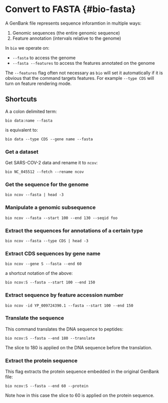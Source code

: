 # Convert to FASTA {#bio-fasta}

A GenBank file represents sequence inforamtion in multiple ways:

1. Genomic sequences (the entire genomic sequence)
1. Feature annotation (intervals relative to the genome)

In `bio` we operate on:

* `--fasta` to access the genome
* `--fasta --features` to access the features annotated on the genome

The `--features` flag often  not necessary as   `bio` will set it automatically if it is obvious that the command targets features. For example `--type CDS` will turn on feature rendering mode.

## Shortcuts

A a colon delimited term:

    bio data:name --fasta

is equivalent to: 

    bio data --type CDS --gene name --fasta
    
### Get a dataset

Get SARS-COV-2 data and rename it to `ncov`:

```{bash, comment=NA}
bio NC_045512 --fetch --rename ncov
```

### Get the sequence for the genome

```{bash, comment=NA}
bio ncov --fasta | head -3
```

### Manipulate a genomic subsequence

```{bash, comment=NA}
bio ncov --fasta --start 100 --end 130 --seqid foo 
```


### Extract the sequences for annotations of a certain type

```{bash, comment=NA}
bio ncov --fasta --type CDS | head -3
```

### Extract CDS sequences by gene name

```{bash, comment=NA}
bio ncov --gene S --fasta --end 60 
```

a shortcut notation of the above:

```{bash, comment=NA}
bio ncov:S --fasta --start 100 --end 150 
```

### Extract sequence by feature accession number

```{bash, comment=NA}
bio ncov -id YP_009724390.1 --fasta --start 100 --end 150 
```

### Translate the sequence

This command translates the DNA sequence to peptides:

```{bash, comment=NA}
bio ncov:S --fasta --end 180 --translate
```

The slice to 180 is applied on the DNA sequence before the translation.

### Extract the protein sequence

This flag extracts the protein sequence embedded in the original GenBank file:

```{bash, comment=NA}
bio ncov:S --fasta --end 60 --protein
```

Note how in this case the slice to 60 is applied on the protein sequence.